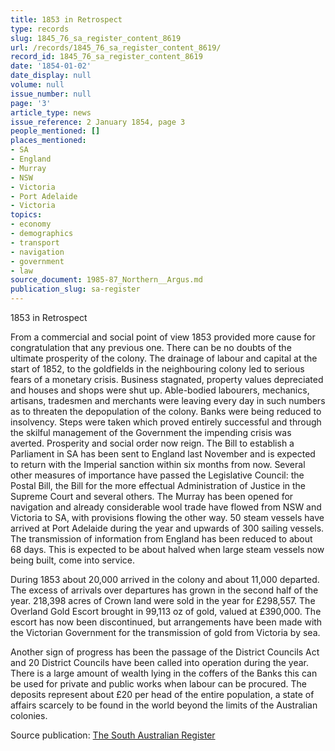 ```yaml
---
title: 1853 in Retrospect
type: records
slug: 1845_76_sa_register_content_8619
url: /records/1845_76_sa_register_content_8619/
record_id: 1845_76_sa_register_content_8619
date: '1854-01-02'
date_display: null
volume: null
issue_number: null
page: '3'
article_type: news
issue_reference: 2 January 1854, page 3
people_mentioned: []
places_mentioned:
- SA
- England
- Murray
- NSW
- Victoria
- Port Adelaide
- Victoria
topics:
- economy
- demographics
- transport
- navigation
- government
- law
source_document: 1985-87_Northern__Argus.md
publication_slug: sa-register
---
```


1853 in Retrospect

From a commercial and social point of view 1853 provided more cause for congratulation that any previous one.  There can be no doubts of the ultimate prosperity of the colony.  The drainage of labour and capital at the start of 1852, to the goldfields in the neighbouring colony led to serious fears of a monetary crisis.  Business stagnated, property values depreciated and houses and shops were shut up.  Able-bodied labourers, mechanics, artisans, tradesmen and merchants were leaving every day in such numbers as to threaten the depopulation of the colony.  Banks were being reduced to insolvency.  Steps were taken which proved entirely successful and through the skilful management of the Government the impending crisis was averted.  Prosperity and social order now reign.  The Bill to establish a Parliament in SA has been sent to England last November and is expected to return with the Imperial sanction within six months from now.  Several other measures of importance have passed the Legislative Council: the Postal Bill, the Bill for the more effectual Administration of Justice in the Supreme Court and several others.  The Murray has been opened for navigation and already considerable wool trade have flowed from NSW and Victoria to SA, with provisions flowing the other way.  50 steam vessels have arrived at Port Adelaide during the year and upwards of 300 sailing vessels.  The transmission of information from England has been reduced to about 68 days.  This is expected to be about halved when large steam vessels now being built, come into service.

During 1853 about 20,000 arrived in the colony and about 11,000 departed.  The excess of arrivals over departures has grown in the second half of the year.  218,398 acres of Crown land were sold in the year for £298,557.  The Overland Gold Escort brought in 99,113 oz of gold, valued at £390,000.  The escort has now been discontinued, but arrangements have been made with the Victorian Government for the transmission of gold from Victoria by sea.

Another sign of progress has been the passage of the District Councils Act and 20 District Councils have been called into operation during the year.  There is a large amount of wealth lying in the coffers of the Banks this can be used for private and public works when labour can be procured.  The deposits represent about £20 per head of the entire population, a state of affairs scarcely to be found in the world beyond the limits of the Australian colonies.

Source publication: [The South Australian Register](/publications/sa-register/)
